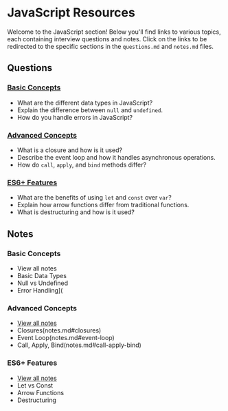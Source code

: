 # JavaScript Resources

Welcome to the JavaScript section! Below you'll find links to various topics, each containing interview questions and notes. Click on the links to be redirected to the specific sections in the `questions.md` and `notes.md` files.

## Questions

### [Basic Concepts](questions.md#basic-questions)

- What are the different data types in JavaScript?
- Explain the difference between `null` and `undefined`.
- How do you handle errors in JavaScript?

### [Advanced Concepts](questions.md#advanced-questions)

- What is a closure and how is it used?
- Describe the event loop and how it handles asynchronous operations.
- How do `call`, `apply`, and `bind` methods differ?

### [ES6+ Features](questions.md#es6-features-questions)

- What are the benefits of using `let` and `const` over `var`?
- Explain how arrow functions differ from traditional functions.
- What is destructuring and how is it used?

## Notes

### Basic Concepts

- View all notes
- Basic Data Types
- Null vs Undefined
- Error Handling](

### Advanced Concepts

- [View all notes](notes.md#advanced-concepts)
- Closures(notes.md#closures)
- Event Loop(notes.md#event-loop)
- Call, Apply, Bind(notes.md#call-apply-bind)

### ES6+ Features

- [View all notes](notes.md#es6-features)
- Let vs Const
- Arrow Functions
- Destructuring
